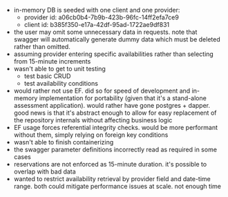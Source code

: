 - in-memory DB is seeded with one client and one provider:
  - provider id: a06cb0b4-7b9b-423b-96fc-14ff2efa7ce9
  - client id: b385f350-e17a-42df-95ad-1722ae9df831
- the user may omit some unnecessary data in requests. note that swagger will automatically generate dummy data which must be deleted rather than omitted.
- assuming provider entering specific availabilities rather than selecting from 15-minute increments
- wasn't able to get to unit testing
    - test basic CRUD
    - test availability conditions
- would rather not use EF. did so for speed of development and in-memory implementation for portability (given that it's a stand-alone assessment application). would rather have gone postgres + dapper. good news is that it's abstract enough to allow for easy replacement of the repository internals without affecting business logic
- EF usage forces referential integrity checks. would be more performant without them, simply relying on foreign key conditions
- wasn't able to finish containerizing
- the swagger parameter definitions incorrectly read as required in some cases
- reservations are not enforced as 15-minute duration. it's possible to overlap with bad data
- wanted to restrict availability retrieval by provider field and date-time range. both could mitigate performance issues at scale. not enough time
